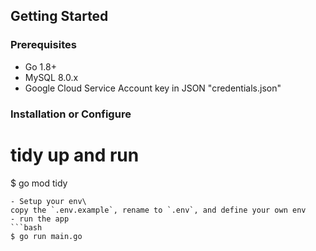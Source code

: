 ## Getting Started

### Prerequisites
- Go 1.8+
- MySQL 8.0.x
- Google Cloud Service Account key in JSON "credentials.json"

### Installation or Configure
# tidy up and run
$ go mod tidy
```
- Setup your env\
copy the `.env.example`, rename to `.env`, and define your own env
- run the app
```bash
$ go run main.go
```